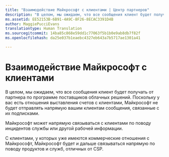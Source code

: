 ```yaml
---
title: "Взаимодействие Майкрософт с клиентами | Центр партнеров"
description: "В целом, мы ожидаем, что все сообщения клиент будет получать от партнера по программе поставщиков облачных решений."
ms.assetid: EE52153B-6B91-4A9C-8F26-8ECAC3391D4B
author: MaggiePucciEvans
translationtype: Human Translation
ms.sourcegitcommit: 14ba85c868e59dd1c77063f5b1b0e9ab8db7f82f
ms.openlocfilehash: da25e037b1eaebc4327eb643a7b5717ae1301a41

---
```


# Взаимодействие Майкрософт с клиентами


В целом, мы ожидаем, что все сообщения клиент будет получать от партнера по программе поставщиков облачных решений. Поскольку у вас есть отношения выставления счетов с клиентами, Майкрософт не будет отправлять напрямую вашим клиентам сообщения, связанные с их подписками.

Майкрософт может напрямую связываться с клиентами по поводу инцидентов службы или другой рабочей информации.

С клиентами, у которых уже имеются коммерческие отношения с Майкрософт, Майкрософт будет и дальше связываться напрямую по поводу продуктов и служб, отличных от CSP.

 

 






<!--HONumber=Nov16_HO4-->


